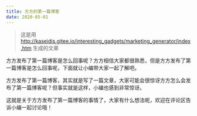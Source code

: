```yaml
---
title: 方方的第一篇博客
date: 2020-05-01
---
```


> 这是用 http://kaseidis.gitee.io/interesting_gadgets/marketing_generator/index.htm 生成的文章

方方发布了第一篇博客是怎么回事呢？方方相信大家都很熟悉，但是方方发布了第一篇博客是怎么回事呢，下面就让小编带大家一起了解吧。

方方发布了第一篇博客，其实就是写了一篇文章，大家可能会很惊讶方方怎么会发布了第一篇博客呢？但事实就是这样，小编也感到非常惊讶。

这就是关于方方发布了第一篇博客的事情了，大家有什么想法呢，欢迎在评论区告诉小编一起讨论哦！
